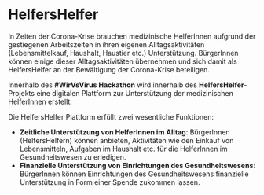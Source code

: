 # HelfersHelfer
In Zeiten der Corona-Krise brauchen medizinische HelferInnen aufgrund der gestiegenen Arbeitszeiten in ihren eigenen Alltagsaktivitäten (Lebensmittelkauf, Haushalt, Haustier etc.) Unterstützung. 
BürgerInnen können einige dieser Alltagsaktivitäten übernehmen und sich damit als HelfersHelfer an der Bewältigung der Corona-Krise beteiligen.

Innerhalb des **\#WirVsVirus Hackathon** wird innerhalb des **HelfersHelfer**-Projekts eine digitalen Plattform zur Unterstützung der medizinischen HelferInnen erstellt. 

Die HelfersHelfer Plattform erfüllt zwei wesentliche Funktionen:
- **Zeitliche Unterstützung von HelferInnen im Alltag**: 
BürgerInnen (HelfersHelfern) können anbieten, Aktivitäten wie den Einkauf von Lebensmitteln, Aufgaben im Haushalt etc. für die HelferInnen im Gesundheitswesen zu erledigen.
- **Finanzielle Unterstützung von Einrichtungen des Gesundheitswesens**:
BürgerInnen können Einrichtungen des Gesundheitswesens finanzielle Unterstützung in Form einer Spende zukommen lassen.
